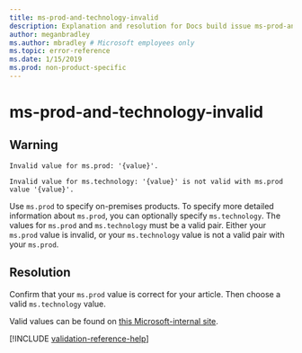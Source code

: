 ```yaml
---
title: ms-prod-and-technology-invalid
description: Explanation and resolution for Docs build issue ms-prod-and-technology-invalid
author: meganbradley
ms.author: mbradley # Microsoft employees only
ms.topic: error-reference
ms.date: 1/15/2019
ms.prod: non-product-specific
---
```

# ms-prod-and-technology-invalid

## Warning

`Invalid value for ms.prod: '{value}'.`

`Invalid value for ms.technology: '{value}' is not valid with ms.prod value '{value}'.`

Use `ms.prod` to specify on-premises products. To specify more detailed information about `ms.prod`, you can optionally specify `ms.technology`. The values for `ms.prod` and `ms.technology` must be a valid pair. Either your `ms.prod` value is invalid, or your `ms.technology` value is not a valid pair with your `ms.prod`.

## Resolution

Confirm that your `ms.prod` value is correct for your article. Then choose a valid `ms.technology` value.

Valid values can be found on [this Microsoft-internal site](https://docsmetadatatool.azurewebsites.net/whitelists).

<!-- Can we link to whitelist externally? -->

<!--make sure to add this file to your includes folder and verify the path-->
[!INCLUDE [validation-reference-help](includes/validation-reference-help.md)]
